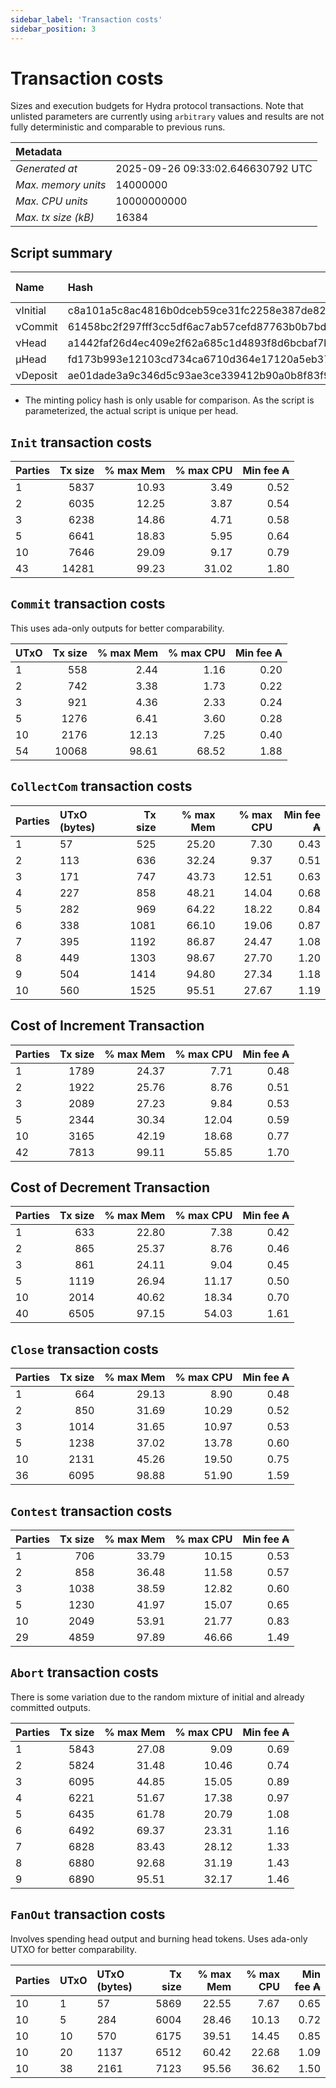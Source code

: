 ```yaml
--- 
sidebar_label: 'Transaction costs' 
sidebar_position: 3 
--- 
```


# Transaction costs 

Sizes and execution budgets for Hydra protocol transactions. Note that unlisted parameters are currently using `arbitrary` values and results are not fully deterministic and comparable to previous runs.

| Metadata | |
| :--- | :--- |
| _Generated at_ | 2025-09-26 09:33:02.646630792 UTC |
| _Max. memory units_ | 14000000 |
| _Max. CPU units_ | 10000000000 |
| _Max. tx size (kB)_ | 16384 |

## Script summary

| Name   | Hash | Size (Bytes) 
| :----- | :--- | -----------: 
| νInitial | c8a101a5c8ac4816b0dceb59ce31fc2258e387de828f02961d2f2045 | 2652 | 
| νCommit | 61458bc2f297fff3cc5df6ac7ab57cefd87763b0b7bd722146a1035c | 685 | 
| νHead | a1442faf26d4ec409e2f62a685c1d4893f8d6bcbaf7bcb59d6fa1340 | 14599 | 
| μHead | fd173b993e12103cd734ca6710d364e17120a5eb37a224c64ab2b188* | 5284 | 
| νDeposit | ae01dade3a9c346d5c93ae3ce339412b90a0b8f83f94ec6baa24e30c | 1102 | 

* The minting policy hash is only usable for comparison. As the script is parameterized, the actual script is unique per head.

## `Init` transaction costs

| Parties | Tx size | % max Mem | % max CPU | Min fee ₳ |
| :------ | ------: | --------: | --------: | --------: |
| 1| 5837 | 10.93 | 3.49 | 0.52 |
| 2| 6035 | 12.25 | 3.87 | 0.54 |
| 3| 6238 | 14.86 | 4.71 | 0.58 |
| 5| 6641 | 18.83 | 5.95 | 0.64 |
| 10| 7646 | 29.09 | 9.17 | 0.79 |
| 43| 14281 | 99.23 | 31.02 | 1.80 |


## `Commit` transaction costs
 This uses ada-only outputs for better comparability.

| UTxO | Tx size | % max Mem | % max CPU | Min fee ₳ |
| :--- | ------: | --------: | --------: | --------: |
| 1| 558 | 2.44 | 1.16 | 0.20 |
| 2| 742 | 3.38 | 1.73 | 0.22 |
| 3| 921 | 4.36 | 2.33 | 0.24 |
| 5| 1276 | 6.41 | 3.60 | 0.28 |
| 10| 2176 | 12.13 | 7.25 | 0.40 |
| 54| 10068 | 98.61 | 68.52 | 1.88 |


## `CollectCom` transaction costs

| Parties | UTxO (bytes) |Tx size | % max Mem | % max CPU | Min fee ₳ |
| :------ | :----------- |------: | --------: | --------: | --------: |
| 1 | 57 | 525 | 25.20 | 7.30 | 0.43 |
| 2 | 113 | 636 | 32.24 | 9.37 | 0.51 |
| 3 | 171 | 747 | 43.73 | 12.51 | 0.63 |
| 4 | 227 | 858 | 48.21 | 14.04 | 0.68 |
| 5 | 282 | 969 | 64.22 | 18.22 | 0.84 |
| 6 | 338 | 1081 | 66.10 | 19.06 | 0.87 |
| 7 | 395 | 1192 | 86.87 | 24.47 | 1.08 |
| 8 | 449 | 1303 | 98.67 | 27.70 | 1.20 |
| 9 | 504 | 1414 | 94.80 | 27.34 | 1.18 |
| 10 | 560 | 1525 | 95.51 | 27.67 | 1.19 |


## Cost of Increment Transaction

| Parties | Tx size | % max Mem | % max CPU | Min fee ₳ |
| :------ | ------: | --------: | --------: | --------: |
| 1| 1789 | 24.37 | 7.71 | 0.48 |
| 2| 1922 | 25.76 | 8.76 | 0.51 |
| 3| 2089 | 27.23 | 9.84 | 0.53 |
| 5| 2344 | 30.34 | 12.04 | 0.59 |
| 10| 3165 | 42.19 | 18.68 | 0.77 |
| 42| 7813 | 99.11 | 55.85 | 1.70 |


## Cost of Decrement Transaction

| Parties | Tx size | % max Mem | % max CPU | Min fee ₳ |
| :------ | ------: | --------: | --------: | --------: |
| 1| 633 | 22.80 | 7.38 | 0.42 |
| 2| 865 | 25.37 | 8.76 | 0.46 |
| 3| 861 | 24.11 | 9.04 | 0.45 |
| 5| 1119 | 26.94 | 11.17 | 0.50 |
| 10| 2014 | 40.62 | 18.34 | 0.70 |
| 40| 6505 | 97.15 | 54.03 | 1.61 |


## `Close` transaction costs

| Parties | Tx size | % max Mem | % max CPU | Min fee ₳ |
| :------ | ------: | --------: | --------: | --------: |
| 1| 664 | 29.13 | 8.90 | 0.48 |
| 2| 850 | 31.69 | 10.29 | 0.52 |
| 3| 1014 | 31.65 | 10.97 | 0.53 |
| 5| 1238 | 37.02 | 13.78 | 0.60 |
| 10| 2131 | 45.26 | 19.50 | 0.75 |
| 36| 6095 | 98.88 | 51.90 | 1.59 |


## `Contest` transaction costs

| Parties | Tx size | % max Mem | % max CPU | Min fee ₳ |
| :------ | ------: | --------: | --------: | --------: |
| 1| 706 | 33.79 | 10.15 | 0.53 |
| 2| 858 | 36.48 | 11.58 | 0.57 |
| 3| 1038 | 38.59 | 12.82 | 0.60 |
| 5| 1230 | 41.97 | 15.07 | 0.65 |
| 10| 2049 | 53.91 | 21.77 | 0.83 |
| 29| 4859 | 97.89 | 46.66 | 1.49 |


## `Abort` transaction costs
There is some variation due to the random mixture of initial and already committed outputs.

| Parties | Tx size | % max Mem | % max CPU | Min fee ₳ |
| :------ | ------: | --------: | --------: | --------: |
| 1| 5843 | 27.08 | 9.09 | 0.69 |
| 2| 5824 | 31.48 | 10.46 | 0.74 |
| 3| 6095 | 44.85 | 15.05 | 0.89 |
| 4| 6221 | 51.67 | 17.38 | 0.97 |
| 5| 6435 | 61.78 | 20.79 | 1.08 |
| 6| 6492 | 69.37 | 23.31 | 1.16 |
| 7| 6828 | 83.43 | 28.12 | 1.33 |
| 8| 6880 | 92.68 | 31.19 | 1.43 |
| 9| 6890 | 95.51 | 32.17 | 1.46 |


## `FanOut` transaction costs
Involves spending head output and burning head tokens. Uses ada-only UTXO for better comparability.

| Parties | UTxO  | UTxO (bytes) | Tx size | % max Mem | % max CPU | Min fee ₳ |
| :------ | :---- | :----------- | ------: | --------: | --------: | --------: |
| 10 | 1 | 57 | 5869 | 22.55 | 7.67 | 0.65 |
| 10 | 5 | 284 | 6004 | 28.46 | 10.13 | 0.72 |
| 10 | 10 | 570 | 6175 | 39.51 | 14.45 | 0.85 |
| 10 | 20 | 1137 | 6512 | 60.42 | 22.68 | 1.09 |
| 10 | 38 | 2161 | 7123 | 95.56 | 36.62 | 1.50 |

